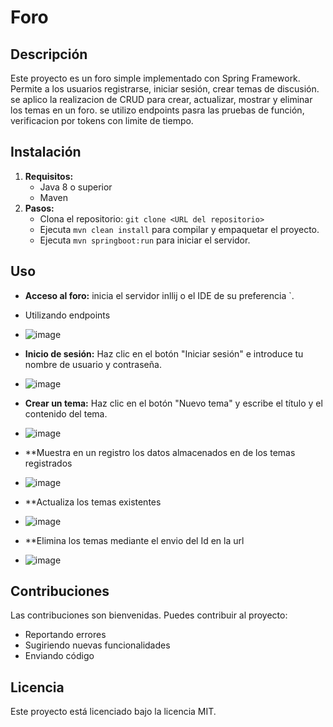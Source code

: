 # Foro

## Descripción

Este proyecto es un foro simple implementado con Spring Framework. 
Permite a los usuarios registrarse, iniciar sesión, crear temas de discusión.
se aplico la realizacion de CRUD  para crear, actualizar, mostrar y eliminar los temas en un foro.
se utilizo endpoints pasra las pruebas de función,
verificacion por tokens con limite de tiempo.

## Instalación

1. **Requisitos:**
    * Java 8 o superior
    * Maven
2. **Pasos:**
    * Clona el repositorio: `git clone <URL del repositorio>`
    * Ejecuta `mvn clean install` para compilar y empaquetar el proyecto.
    * Ejecuta `mvn springboot:run` para iniciar el servidor.

## Uso

* **Acceso al foro:** inicia el servidor inllij o el IDE de su preferencia `.
* Utilizando endpoints
* ![image](https://github.com/user-attachments/assets/465e22b9-e4ca-4e72-85fb-3cf7928a4985)

* **Inicio de sesión:** Haz clic en el botón "Iniciar sesión" e introduce tu nombre de usuario y contraseña.
* ![image](https://github.com/user-attachments/assets/fa97cbed-582e-4daa-afee-7de78393a548)

* **Crear un tema:** Haz clic en el botón "Nuevo tema" y escribe el título y el contenido del tema.
* ![image](https://github.com/user-attachments/assets/ef7874d5-7159-4e0c-9acf-7452c83bfe90)

* **Muestra en un registro los datos almacenados en de los temas registrados
* ![image](https://github.com/user-attachments/assets/de4685cd-6db1-4ff1-8069-489bf85f0009)

* **Actualiza los temas existentes
* ![image](https://github.com/user-attachments/assets/550d62be-ef59-4ad9-aed7-c2889361803f)

* **Elimina los temas mediante el envio del Id en la url
* ![image](https://github.com/user-attachments/assets/27517080-e2dd-4878-8fa4-4839fd3c49a2)





## Contribuciones

Las contribuciones son bienvenidas. Puedes contribuir al proyecto:

* Reportando errores
* Sugiriendo nuevas funcionalidades
* Enviando código

## Licencia

Este proyecto está licenciado bajo la licencia MIT.
